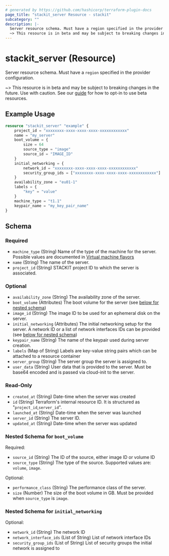 ```yaml
---
# generated by https://github.com/hashicorp/terraform-plugin-docs
page_title: "stackit_server Resource - stackit"
subcategory: ""
description: |-
  Server resource schema. Must have a region specified in the provider configuration.
  ~> This resource is in beta and may be subject to breaking changes in the future. Use with caution. See our guide https://registry.terraform.io/providers/stackitcloud/stackit/latest/docs/guides/opting_into_beta_resources for how to opt-in to use beta resources.
---
```


# stackit_server (Resource)

Server resource schema. Must have a `region` specified in the provider configuration.

~> This resource is in beta and may be subject to breaking changes in the future. Use with caution. See our [guide](https://registry.terraform.io/providers/stackitcloud/stackit/latest/docs/guides/opting_into_beta_resources) for how to opt-in to use beta resources.

## Example Usage

```terraform
resource "stackit_server" "example" {
    project_id = "xxxxxxxx-xxxx-xxxx-xxxx-xxxxxxxxxxxx"
    name = "my_server"
    boot_volume = {
        size = 64
        source_type = "image"
        source_id = "IMAGE_ID"
    }
    initial_networking = {
        network_id = "xxxxxxxx-xxxx-xxxx-xxxx-xxxxxxxxxxxx"
        security_group_ids = ["xxxxxxxx-xxxx-xxxx-xxxx-xxxxxxxxxxxx"]
    }
    availability_zone = "eu01-1"
    labels = {
        "key" = "value"
    }
    machine_type = "t1.1"
    keypair_name = "my_key_pair_name"
}
```

<!-- schema generated by tfplugindocs -->
## Schema

### Required

- `machine_type` (String) Name of the type of the machine for the server. Possible values are documented in [Virtual machine flavors](https://docs.stackit.cloud/stackit/en/virtual-machine-flavors-75137231.html)
- `name` (String) The name of the server.
- `project_id` (String) STACKIT project ID to which the server is associated.

### Optional

- `availability_zone` (String) The availability zone of the server.
- `boot_volume` (Attributes) The boot volume for the server (see [below for nested schema](#nestedatt--boot_volume))
- `image_id` (String) The image ID to be used for an ephemeral disk on the server.
- `initial_networking` (Attributes) The initial networking setup for the server. A network ID or a list of network interfaces IDs can be provided (see [below for nested schema](#nestedatt--initial_networking))
- `keypair_name` (String) The name of the keypair used during server creation.
- `labels` (Map of String) Labels are key-value string pairs which can be attached to a resource container
- `server_group` (String) The server group the server is assigned to.
- `user_data` (String) User data that is provided to the server. Must be base64 encoded and is passed via cloud-init to the server.

### Read-Only

- `created_at` (String) Date-time when the server was created
- `id` (String) Terraform's internal resource ID. It is structured as "`project_id`,`server_id`".
- `launched_at` (String) Date-time when the server was launched
- `server_id` (String) The server ID.
- `updated_at` (String) Date-time when the server was updated

<a id="nestedatt--boot_volume"></a>
### Nested Schema for `boot_volume`

Required:

- `source_id` (String) The ID of the source, either image ID or volume ID
- `source_type` (String) The type of the source. Supported values are: `volume`, `image`.

Optional:

- `performance_class` (String) The performance class of the server.
- `size` (Number) The size of the boot volume in GB. Must be provided when `source_type` is `image`.


<a id="nestedatt--initial_networking"></a>
### Nested Schema for `initial_networking`

Optional:

- `network_id` (String) The network ID
- `network_interface_ids` (List of String) List of network interface IDs
- `security_group_ids` (List of String) List of security groups the initial network is assigned to
